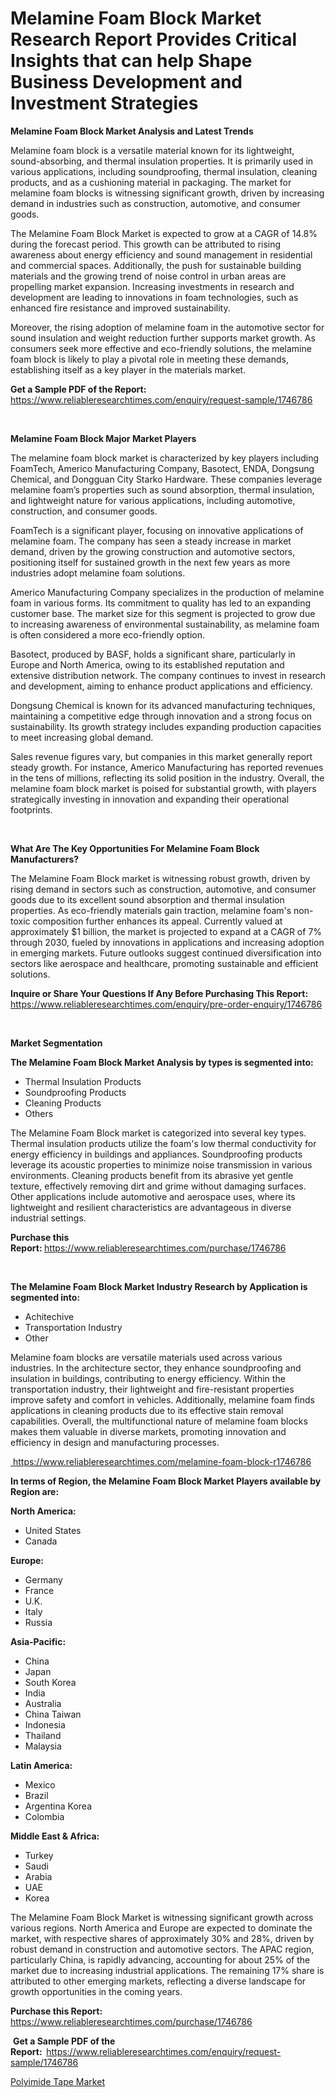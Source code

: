 <p><h1>Melamine Foam Block Market Research Report Provides Critical Insights that can help Shape Business Development and Investment Strategies</h1></p><p><strong>Melamine Foam Block Market Analysis and Latest Trends</strong></p>
<p><p>Melamine foam block is a versatile material known for its lightweight, sound-absorbing, and thermal insulation properties. It is primarily used in various applications, including soundproofing, thermal insulation, cleaning products, and as a cushioning material in packaging. The market for melamine foam blocks is witnessing significant growth, driven by increasing demand in industries such as construction, automotive, and consumer goods.</p><p>The Melamine Foam Block Market is expected to grow at a CAGR of 14.8% during the forecast period. This growth can be attributed to rising awareness about energy efficiency and sound management in residential and commercial spaces. Additionally, the push for sustainable building materials and the growing trend of noise control in urban areas are propelling market expansion. Increasing investments in research and development are leading to innovations in foam technologies, such as enhanced fire resistance and improved sustainability.</p><p>Moreover, the rising adoption of melamine foam in the automotive sector for sound insulation and weight reduction further supports market growth. As consumers seek more effective and eco-friendly solutions, the melamine foam block is likely to play a pivotal role in meeting these demands, establishing itself as a key player in the materials market.</p></p>
<p><strong>Get a Sample PDF of the Report:&nbsp;</strong> <a href="https://www.reliableresearchtimes.com/enquiry/request-sample/1746786?utm_campaign=2740&utm_medium=2&utm_source=Github&utm_content=ia&utm_term=01042025&utm_id=melamine-foam-block">https://www.reliableresearchtimes.com/enquiry/request-sample/1746786</a></p>
<p>&nbsp;</p>
<p><strong>Melamine Foam Block Major Market Players</strong></p>
<p><p>The melamine foam block market is characterized by key players including FoamTech, Americo Manufacturing Company, Basotect, ENDA, Dongsung Chemical, and Dongguan City Starko Hardware. These companies leverage melamine foam’s properties such as sound absorption, thermal insulation, and lightweight nature for various applications, including automotive, construction, and consumer goods.</p><p>FoamTech is a significant player, focusing on innovative applications of melamine foam. The company has seen a steady increase in market demand, driven by the growing construction and automotive sectors, positioning itself for sustained growth in the next few years as more industries adopt melamine foam solutions.</p><p>Americo Manufacturing Company specializes in the production of melamine foam in various forms. Its commitment to quality has led to an expanding customer base. The market size for this segment is projected to grow due to increasing awareness of environmental sustainability, as melamine foam is often considered a more eco-friendly option.</p><p>Basotect, produced by BASF, holds a significant share, particularly in Europe and North America, owing to its established reputation and extensive distribution network. The company continues to invest in research and development, aiming to enhance product applications and efficiency.</p><p>Dongsung Chemical is known for its advanced manufacturing techniques, maintaining a competitive edge through innovation and a strong focus on sustainability. Its growth strategy includes expanding production capacities to meet increasing global demand.</p><p>Sales revenue figures vary, but companies in this market generally report steady growth. For instance, Americo Manufacturing has reported revenues in the tens of millions, reflecting its solid position in the industry. Overall, the melamine foam block market is poised for substantial growth, with players strategically investing in innovation and expanding their operational footprints.</p></p>
<p>&nbsp;</p>
<p><strong>What Are The Key Opportunities For Melamine Foam Block Manufacturers?</strong></p>
<p><p>The Melamine Foam Block market is witnessing robust growth, driven by rising demand in sectors such as construction, automotive, and consumer goods due to its excellent sound absorption and thermal insulation properties. As eco-friendly materials gain traction, melamine foam's non-toxic composition further enhances its appeal. Currently valued at approximately $1 billion, the market is projected to expand at a CAGR of 7% through 2030, fueled by innovations in applications and increasing adoption in emerging markets. Future outlooks suggest continued diversification into sectors like aerospace and healthcare, promoting sustainable and efficient solutions.</p></p>
<p><strong>Inquire or Share Your Questions If Any Before Purchasing This Report:</strong> <a href="https://www.reliableresearchtimes.com/enquiry/pre-order-enquiry/1746786?utm_campaign=2740&utm_medium=2&utm_source=Github&utm_content=ia&utm_term=01042025&utm_id=melamine-foam-block">https://www.reliableresearchtimes.com/enquiry/pre-order-enquiry/1746786</a></p>
<p>&nbsp;</p>
<p><strong>Market Segmentation</strong></p>
<p><strong>The Melamine Foam Block Market Analysis by types is segmented into:</strong></p>
<p><ul><li>Thermal Insulation Products</li><li>Soundproofing Products</li><li>Cleaning Products</li><li>Others</li></ul></p>
<p><p>The Melamine Foam Block market is categorized into several key types. Thermal insulation products utilize the foam's low thermal conductivity for energy efficiency in buildings and appliances. Soundproofing products leverage its acoustic properties to minimize noise transmission in various environments. Cleaning products benefit from its abrasive yet gentle texture, effectively removing dirt and grime without damaging surfaces. Other applications include automotive and aerospace uses, where its lightweight and resilient characteristics are advantageous in diverse industrial settings.</p></p>
<p><strong>Purchase this Report:&nbsp;</strong><a href="https://www.reliableresearchtimes.com/purchase/1746786?utm_campaign=2740&utm_medium=2&utm_source=Github&utm_content=ia&utm_term=01042025&utm_id=melamine-foam-block">https://www.reliableresearchtimes.com/purchase/1746786</a></p>
<p>&nbsp;</p>
<p><strong>The Melamine Foam Block Market Industry Research by Application is segmented into:</strong></p>
<p><ul><li>Achitechive</li><li>Transportation Industry</li><li>Other</li></ul></p>
<p><p>Melamine foam blocks are versatile materials used across various industries. In the architecture sector, they enhance soundproofing and insulation in buildings, contributing to energy efficiency. Within the transportation industry, their lightweight and fire-resistant properties improve safety and comfort in vehicles. Additionally, melamine foam finds applications in cleaning products due to its effective stain removal capabilities. Overall, the multifunctional nature of melamine foam blocks makes them valuable in diverse markets, promoting innovation and efficiency in design and manufacturing processes.</p></p>
<p><a href="https://www.reliableresearchtimes.com/melamine-foam-block-r1746786?utm_campaign=2740&utm_medium=2&utm_source=Github&utm_content=ia&utm_term=01042025&utm_id=melamine-foam-block">&nbsp;https://www.reliableresearchtimes.com/melamine-foam-block-r1746786</a></p>
<p><strong>In terms of Region, the Melamine Foam Block Market Players available by Region are:</strong></p>
<p>
    <p> <strong> North America: </strong>
        <ul>
            <li>United States</li>
            <li>Canada</li>
        </ul>
        </p> 
    <p> <strong> Europe: </strong>
        <ul>
            <li>Germany</li>
            <li>France</li>
            <li>U.K.</li>
            <li>Italy</li>
            <li>Russia</li>
        </ul>
        </p> 
    <p> <strong> Asia-Pacific: </strong>
        <ul>
            <li>China</li>
            <li>Japan</li>
            <li>South Korea</li>
            <li>India</li>
            <li>Australia</li>
            <li>China Taiwan</li>
            <li>Indonesia</li>
            <li>Thailand</li>
            <li>Malaysia</li>
        </ul>
        </p> 
    <p> <strong> Latin America: </strong>
        <ul>
            <li>Mexico</li>
            <li>Brazil</li>
            <li>Argentina Korea</li>
            <li>Colombia</li>
        </ul>
        </p> 
    <p> <strong> Middle East & Africa: </strong>
        <ul>
            <li>Turkey</li>
            <li>Saudi</li>
            <li>Arabia</li>
            <li>UAE</li>
            <li>Korea</li>
        </ul>
    </p>
    </p>
<p><p>The Melamine Foam Block Market is witnessing significant growth across various regions. North America and Europe are expected to dominate the market, with respective shares of approximately 30% and 28%, driven by robust demand in construction and automotive sectors. The APAC region, particularly China, is rapidly advancing, accounting for about 25% of the market due to increasing industrial applications. The remaining 17% share is attributed to other emerging markets, reflecting a diverse landscape for growth opportunities in the coming years.</p></p>
<p><strong>Purchase this Report: </strong><a href="https://www.reliableresearchtimes.com/purchase/1746786?utm_campaign=2740&utm_medium=2&utm_source=Github&utm_content=ia&utm_term=01042025&utm_id=melamine-foam-block">https://www.reliableresearchtimes.com/purchase/1746786</a></p>
<p>&nbsp;<strong>Get a Sample PDF of the Report:&nbsp;&nbsp;</strong><a href="https://www.reliableresearchtimes.com/enquiry/request-sample/1746786?utm_campaign=2740&utm_medium=2&utm_source=Github&utm_content=ia&utm_term=01042025&utm_id=melamine-foam-block">https://www.reliableresearchtimes.com/enquiry/request-sample/1746786</a></p>
<p><strong></strong></p>
<p><p><a href="https://github.com/djembashote/Market-Research-Report-List-1/blob/main/polyimide-tape-market.md?utm_campaign=2740&utm_medium=2&utm_source=Github&utm_content=ia&utm_term=01042025&utm_id=melamine-foam-block">Polyimide Tape Market</a></p></p>